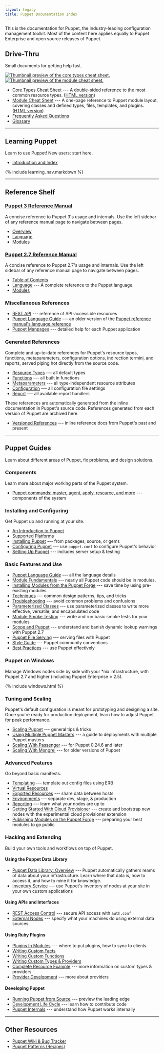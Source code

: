```yaml
---
layout: legacy
title: Puppet Documentation Index
---
```


This is the documentation for Puppet, the industry-leading configuration management toolkit. Most of the content here applies equally to Puppet Enterprise and open source releases of Puppet. 

Drive-Thru
----------

Small documents for getting help fast.

<a href="/puppet_core_types_cheatsheet.pdf"><img src="/images/puppet_core_types_cheatsheet_thumbnail.png" alt="Thumbnail preview of the core types cheat sheet."></a> <a href="/module_cheat_sheet.pdf"><img src="/images/module_cheat_sheet_thumbnail.png" alt="Thumbnail preview of the module cheat sheet."></a>

* [Core Types Cheat Sheet](/puppet_core_types_cheatsheet.pdf) --- A double-sided reference to the most common resource types. ([HTML version](http://projects.puppetlabs.com/projects/puppet/wiki/Core_Types_Cheat_Sheet/))
* [Module Cheat Sheet](/module_cheat_sheet.pdf) --- A one-page reference to Puppet module layout, covering classes and defined types, files, templates, and plugins. ([HTML version](/module_cheat_sheet.html))
* [Frequently Asked Questions](/guides/faq.html)
* [Glossary](/references/glossary.html)

* * * 

Learning Puppet
---------------

Learn to use Puppet! New users: start here.

* [Introduction and Index](/learning/)

{% include learning_nav.markdown %}

* * * 

Reference Shelf
---------------

### [Puppet 3 Reference Manual](/puppet/3/reference)

A concise reference to Puppet 3's usage and internals. Use the left sidebar of any reference manual page to navigate between pages.

- [Overview](/puppet/3/reference)
- [Language](/puppet/3/reference/lang_summary.html)
- [Modules](/puppet/3/reference/modules_fundamentals.html)


### [Puppet 2.7 Reference Manual](/puppet/2.7/reference)

A concise reference to Puppet 2.7's usage and internals. Use the left sidebar of any reference manual page to navigate between pages.

- [Table of Contents](/puppet/2.7/reference)
- [Language](/puppet/2.7/reference/lang_summary.html) --- A complete reference to the Puppet language. 
- [Modules](/puppet/2.7/reference/modules_fundamentals.html)


### Miscellaneous References

* [REST API](/guides/rest_api.html) --- reference of API-accessible resources
* [Puppet Language Guide](/guides/language_guide.html) --- an older version of the [Puppet reference manual's language reference](#puppet-27-reference-manualpuppet27reference)
* [Puppet Manpages](/man/) --- detailed help for each Puppet application

### Generated References

Complete and up-to-date references for Puppet's resource types, functions, metaparameters, configuration options, indirection termini, and reports, served piping hot directly from the source code.

* [Resource Types](/references/stable/type.html) --- all default types
* [Functions](/references/stable/function.html) --- all built in functions
* [Metaparameters](/references/stable/metaparameter.html) --- all type-independent resource attributes
* [Configuration](/references/stable/configuration.html) --- all configuration file settings
* [Report](/references/stable/report.html) --- all available report handlers

These references are automatically generated from the inline documentation in Puppet's source code. References generated from each version of Puppet are archived here:

* [Versioned References](/references/) --- inline reference docs from Puppet's past and present

* * * 

Puppet Guides
-------------

Learn about different areas of Puppet, fix problems, and design solutions.

### Components

Learn more about major working parts of the Puppet system.

* [Puppet commands: master, agent, apply, resource, and more](/guides/tools.html) --- components of the system

### Installing and Configuring

Get Puppet up and running at your site.

* [An Introduction to Puppet](/guides/introduction.html)
* [Supported Platforms](/guides/platforms.html)
* [Installing Puppet](/guides/installation.html) --- from packages, source, or gems
* [Configuring Puppet](/guides/configuring.html) --- use `puppet.conf` to configure Puppet's behavior
* [Setting Up Puppet](/guides/setting_up.html) --- includes server setup & testing

### Basic Features and Use

* [Puppet Language Guide](/guides/language_guide.html) --- all the language details
* [Module Fundamentals](/puppet/2.7/reference/modules_fundamentals.html) --- nearly all Puppet code should be in modules.
* [Installing Modules from the Puppet Forge](/puppet/2.7/reference/modules_installing.html) --- save time by using pre-existing modules
* [Techniques](/guides/techniques.html) --- common design patterns, tips, and tricks
* [Troubleshooting](/guides/troubleshooting.html) --- avoid common problems and confusions
* [Parameterized Classes](/guides/parameterized_classes.html) --- use parameterized classes to write more effective, versatile, and encapsulated code
* [Module Smoke Testing](/guides/tests_smoke.html) --- write and run basic smoke tests for your modules
* [Scope and Puppet](/guides/scope_and_puppet.html) --- understand and banish dynamic lookup warnings with Puppet 2.7
* [Puppet File Serving](/guides/file_serving.html) --- serving files with Puppet
* [Style Guide](/guides/style_guide.html) --- Puppet community conventions
* [Best Practices](/guides/best_practices.html) --- use Puppet effectively

### Puppet on Windows

Manage Windows nodes side by side with your \*nix infrastructure, with Puppet 2.7 and higher (including Puppet Enterprise ≥ 2.5).

{% include windows.html %}

### Tuning and Scaling

Puppet's default configuration is meant for prototyping and designing a site. Once you're ready for production deployment, learn how to adjust Puppet for peak performance.

* [Scaling Puppet](/guides/scaling.html) --- general tips & tricks
* [Using Multiple Puppet Masters](/guides/scaling_multiple_masters.html) --- a guide to deployments with multiple Puppet masters
* [Scaling With Passenger](/guides/passenger.html) --- for Puppet 0.24.6 and later
* [Scaling With Mongrel](/guides/mongrel.html) --- for older versions of Puppet

### Advanced Features

Go beyond basic manifests.

* [Templating](/guides/templating.html) --- template out config files using ERB
* [Virtual Resources](/guides/virtual_resources.html)
* [Exported Resources](/guides/exported_resources.html) --- share data between hosts
* [Environments](/guides/environment.html) --- separate dev, stage, & production
* [Reporting](/guides/reporting.html) --- learn what your nodes are up to
* [Getting Started With Cloud Provisioner](/guides/cloud_pack_getting_started.html) --- create and bootstrap new nodes with the experimental cloud provisioner extension
* [Publishing Modules on the Puppet Forge](/puppet/2.7/reference/modules_publishing.html) --- preparing your best modules to go public

### Hacking and Extending

Build your own tools and workflows on top of Puppet.

#### Using the Puppet Data Library

* [Puppet Data Library: Overview](/guides/puppet_data_library.html) --- Puppet automatically gathers reams of data about your infrastructure. Learn where that data is, how to access it, and how to mine it for knowledge.
* [Inventory Service](/guides/inventory_service.html) --- use Puppet's inventory of nodes at your site in your own custom applications

#### Using APIs and Interfaces

* [REST Access Control](/guides/rest_auth_conf.html) --- secure API access with `auth.conf`
* [External Nodes](/guides/external_nodes.html) --- specify what your machines do using external data sources

#### Using Ruby Plugins

* [Plugins In Modules](/guides/plugins_in_modules.html) --- where to put plugins, how to sync to clients
* [Writing Custom Facts](/guides/custom_facts.html)
* [Writing Custom Functions](/guides/custom_functions.html)
* [Writing Custom Types & Providers](/guides/custom_types.html)
* [Complete Resource Example](/guides/complete_resource_example.html) --- more information on custom types & providers
* [Provider Development](/guides/provider_development.html) --- more about providers

#### Developing Puppet

* [Running Puppet from Source](/guides/from_source.html) --- preview the leading edge
* [Development Life Cycle](/guides/development_lifecycle.html) --- learn how to contribute code
* [Puppet Internals](/guides/puppet_internals.html) --- understand how
  Puppet works internally

* * * 

Other Resources
---------------

* [Puppet Wiki & Bug Tracker](http://projects.puppetlabs.com/)
* [Puppet Patterns (Recipes)](http://projects.puppetlabs.com/projects/puppet/wiki/Recipes)
